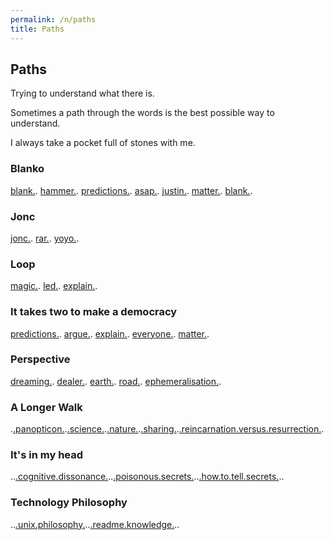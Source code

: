 ```yaml
---
permalink: /n/paths
title: Paths
---
```


## Paths

Trying to understand what there is.

Sometimes a path through the words is the best possible way to understand.

I always take a pocket full of stones with me.

### Blanko

[blank.](/w/blank). [hammer.](/w/hammer). [predictions.](/w/predictions). [asap.](/w/asap). [justin.](/w/justin). [matter.](/w/matter). [blank.](/w/blank).

### Jonc

[jonc.](/w/jonc). [rar.](/w/rar). [yoyo.](/w/yoyo).

### Loop

[magic.](/w/magic). [led.](/w/led). [explain.](/w/explain).

### It takes two to make a democracy

[predictions.](/w/predictions). [argue.](/a/argue). [explain.](/w/explain). [everyone.](/w/everyone). [matter.](/w/matter).

### Perspective

[dreaming.](/v/dreaming). [dealer.](/w/dealer). [earth.](/w/earth). [road.](/w/road). [ephemeralisation.](/w/ephemeralization).

### A Longer Walk

.[.panopticon.](/a/panopticon).[.science.](/a/science).[.nature.](/a/nature).[.sharing.](/a/share).[.reincarnation.versus.resurrection.](/a/reincarnation-v-resurrection).

### It's in my head

..[.cognitive.dissonance.](/w/cognitive-dissonance)..[.poisonous.secrets.](/a/poisoned-secrets)..[.how.to.tell.secrets.](/a/how-tell-children-adult-secrets)..

### Technology Philosophy

..[.unix.philosophy.](/t/unix-philosophy)..[.readme.knowledge.](/t/readme-knowledge)..
